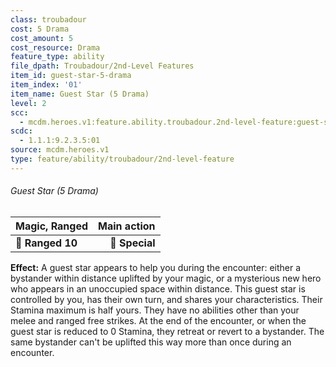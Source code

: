 ```yaml
---
class: troubadour
cost: 5 Drama
cost_amount: 5
cost_resource: Drama
feature_type: ability
file_dpath: Troubadour/2nd-Level Features
item_id: guest-star-5-drama
item_index: '01'
item_name: Guest Star (5 Drama)
level: 2
scc:
  - mcdm.heroes.v1:feature.ability.troubadour.2nd-level-feature:guest-star-5-drama
scdc:
  - 1.1.1:9.2.3.5:01
source: mcdm.heroes.v1
type: feature/ability/troubadour/2nd-level-feature
---
```


###### Guest Star (5 Drama)

| **Magic, Ranged** | **Main action** |
| ----------------- | --------------: |
| **📏 Ranged 10**  |  **🎯 Special** |

**Effect:** A guest star appears to help you during the encounter: either a bystander within distance uplifted by your magic, or a mysterious new hero who appears in an unoccupied space within distance. This guest star is controlled by you, has their own turn, and shares your characteristics. Their Stamina maximum is half yours. They have no abilities other than your melee and ranged free strikes. At the end of the encounter, or when the guest star is reduced to 0 Stamina, they retreat or revert to a bystander. The same bystander can't be uplifted this way more than once during an encounter.
